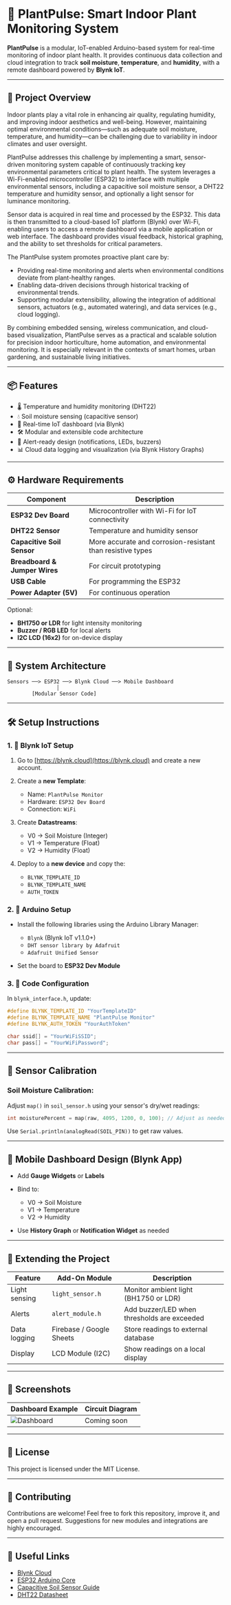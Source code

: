 # 🌱 PlantPulse: Smart Indoor Plant Monitoring System

**PlantPulse** is a modular, IoT-enabled Arduino-based system for real-time monitoring of indoor plant health. It provides continuous data collection and cloud integration to track **soil moisture**, **temperature**, and **humidity**, with a remote dashboard powered by **Blynk IoT**.

---

## 📸 Project Overview

Indoor plants play a vital role in enhancing air quality, regulating humidity, and improving indoor aesthetics and well-being. However, maintaining optimal environmental conditions—such as adequate soil moisture, temperature, and humidity—can be challenging due to variability in indoor climates and user oversight.

PlantPulse addresses this challenge by implementing a smart, sensor-driven monitoring system capable of continuously tracking key environmental parameters critical to plant health. The system leverages a Wi-Fi-enabled microcontroller (ESP32) to interface with multiple environmental sensors, including a capacitive soil moisture sensor, a DHT22 temperature and humidity sensor, and optionally a light sensor for luminance monitoring.

Sensor data is acquired in real time and processed by the ESP32. This data is then transmitted to a cloud-based IoT platform (Blynk) over Wi-Fi, enabling users to access a remote dashboard via a mobile application or web interface. The dashboard provides visual feedback, historical graphing, and the ability to set thresholds for critical parameters.

The PlantPulse system promotes proactive plant care by:
- Providing real-time monitoring and alerts when environmental conditions deviate from plant-healthy ranges.
- Enabling data-driven decisions through historical tracking of environmental trends.
- Supporting modular extensibility, allowing the integration of additional sensors, actuators (e.g., automated watering), and data services (e.g., cloud logging).

By combining embedded sensing, wireless communication, and cloud-based visualization, PlantPulse serves as a practical and scalable solution for precision indoor horticulture, home automation, and environmental monitoring. It is especially relevant in the contexts of smart homes, urban gardening, and sustainable living initiatives.

---

## 📦 Features

- 🌡️ Temperature and humidity monitoring (DHT22)
- 💧 Soil moisture sensing (capacitive sensor)
- 📲 Real-time IoT dashboard (via Blynk)
- 🛠️ Modular and extensible code architecture
- 🔔 Alert-ready design (notifications, LEDs, buzzers)
- 📊 Cloud data logging and visualization (via Blynk History Graphs)

---

## ⚙️ Hardware Requirements

| Component                  | Description                                                   |
|---------------------------|---------------------------------------------------------------|
| **ESP32 Dev Board**       | Microcontroller with Wi-Fi for IoT connectivity               |
| **DHT22 Sensor**          | Temperature and humidity sensor                               |
| **Capacitive Soil Sensor**| More accurate and corrosion-resistant than resistive types    |
| **Breadboard & Jumper Wires** | For circuit prototyping                                 |
| **USB Cable**             | For programming the ESP32                                     |
| **Power Adapter (5V)**    | For continuous operation                                      |

Optional:
- **BH1750 or LDR** for light intensity monitoring
- **Buzzer / RGB LED** for local alerts
- **I2C LCD (16x2)** for on-device display

---

## 🧠 System Architecture

```plaintext
Sensors ──> ESP32 ──> Blynk Cloud ──> Mobile Dashboard
                │
        [Modular Sensor Code]
```

---

## 🛠️ Setup Instructions

### 1. 📲 Blynk IoT Setup

1. Go to [https://blynk.cloud](https://blynk.cloud) and create a new account.
2. Create a **new Template**:

   * Name: `PlantPulse Monitor`
   * Hardware: `ESP32 Dev Board`
   * Connection: `WiFi`
3. Create **Datastreams**:

   * V0 → Soil Moisture (Integer)
   * V1 → Temperature (Float)
   * V2 → Humidity (Float)
4. Deploy to a **new device** and copy the:

   * `BLYNK_TEMPLATE_ID`
   * `BLYNK_TEMPLATE_NAME`
   * `AUTH_TOKEN`

### 2. 🧰 Arduino Setup

* Install the following libraries using the Arduino Library Manager:

  * `Blynk` (Blynk IoT v1.1.0+)
  * `DHT sensor library by Adafruit`
  * `Adafruit Unified Sensor`
* Set the board to **ESP32 Dev Module**

### 3. 🧾 Code Configuration

In `blynk_interface.h`, update:

```cpp
#define BLYNK_TEMPLATE_ID "YourTemplateID"
#define BLYNK_TEMPLATE_NAME "PlantPulse Monitor"
#define BLYNK_AUTH_TOKEN "YourAuthToken"

char ssid[] = "YourWiFiSSID";
char pass[] = "YourWiFiPassword";
```

---

## 🧪 Sensor Calibration

### Soil Moisture Calibration:

Adjust `map()` in `soil_sensor.h` using your sensor's dry/wet readings:

```cpp
int moisturePercent = map(raw, 4095, 1200, 0, 100); // Adjust as needed
```

Use `Serial.println(analogRead(SOIL_PIN))` to get raw values.

---

## 📲 Mobile Dashboard Design (Blynk App)

* Add **Gauge Widgets** or **Labels**
* Bind to:

  * V0 → Soil Moisture
  * V1 → Temperature
  * V2 → Humidity
* Use **History Graph** or **Notification Widget** as needed

---

## 🧩 Extending the Project

| Feature       | Add-On Module            | Description                                 |
| ------------- | ------------------------ | ------------------------------------------- |
| Light sensing | `light_sensor.h`         | Monitor ambient light (BH1750 or LDR)       |
| Alerts        | `alert_module.h`         | Add buzzer/LED when thresholds are exceeded |
| Data logging  | Firebase / Google Sheets | Store readings to external database         |
| Display       | LCD Module (I2C)         | Show readings on a local display            |

---

## 📸 Screenshots

| Dashboard Example                             | Circuit Diagram                        |
| --------------------------------------------- | -------------------------------------- |
| ![Dashboard](https://tutorials-raspberrypi.com/wp-content/uploads/Smart-Agriculture-System-Dashboard.webp) | Coming soon |

---

## 📄 License

This project is licensed under the MIT License.

---

## 🤝 Contributing

Contributions are welcome! Feel free to fork this repository, improve it, and open a pull request. Suggestions for new modules and integrations are highly encouraged.

---

## 🔗 Useful Links

* [Blynk Cloud](https://blynk.cloud)
* [ESP32 Arduino Core](https://github.com/espressif/arduino-esp32)
* [Capacitive Soil Sensor Guide](https://wiki.dfrobot.com/Capacitive_Soil_Moisture_Sensor_SKU_SEN0193)
* [DHT22 Datasheet](https://www.adafruit.com/product/385)
